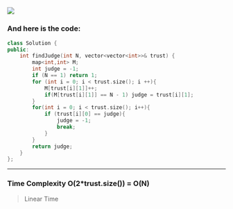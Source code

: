 ![](/images/Leetcode_Find.png)
---
### And here is the code:

```c++
class Solution {
public:
    int findJudge(int N, vector<vector<int>>& trust) {
        map<int,int> M;
        int judge = -1;
        if (N == 1) return 1;
        for (int i = 0; i < trust.size(); i ++){
            M[trust[i][1]]++;
            if(M[trust[i][1]] == N - 1) judge = trust[i][1];
        }
        for(int i = 0; i < trust.size(); i++){
            if (trust[i][0] == judge){
                judge = -1;
                break;
            }
        }
        return judge;   
    }
};
```
---
### Time Complexity O(2*trust.size()) = O(N)
> Linear Time
